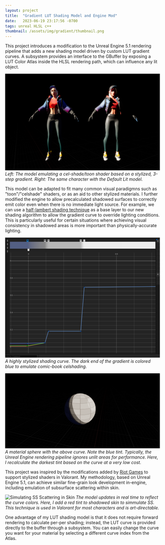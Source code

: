 ```yaml
---
layout: project
title:  "Gradient LUT Shading Model and Engine Mod"
date:   2023-06-19 23:17:56 -0700
tags: unreal HLSL c++
thumbnail: /assets/img/gradient/thumbnail.png
---
```


This project introduces a modification to the Unreal Engine 5.1 rendering pipeline that adds a new shading model driven by custom LUT gradient curves. A subsystem provides an interface to the GBuffer by exposing a LUT Color Atlas inside the HLSL rendering path, which can influence any lit object.

![Gradient Shading Model](/assets/img/gradient/compare.png)
*Left: The model emulating a cel-shade/toon shader based on a stylized, 3-step gradient. Right: The same character with the Default Lit model.*

This model can be adapted to fit many common visual paradigmns such as "toon"/"celshade" shaders, or as an aid to other stylized materials. I further modified the engine to allow precalculated shadowed surfaces to correctly emit color even when there is no immediate light source. For example, we can use a [half-lambert shading technique](https://steamcdn-a.akamaihd.net/apps/valve/2007/NPAR07_IllustrativeRenderingInTeamFortress2.pdf) as a base layer to our new shading algorithm to allow the gradient curve to override lighting conditions. This is particularly useful for certain situations where achieving visual consistency in shadowed areas is more important than physically-accurate lighting.

![Gradient LUT Curve: Celshade](/assets/img/gradient/curve.png)
*A highly stylized shading curve. The dark end of the gradient is colored blue to emulate comic-book celshading.*

![Gradient LUT Curve: Material Sphere](/assets/img/gradient/celshade.png)
*A material sphere with the above curve. Note the blue tint. Typically, the Unreal Engine rendering pipeline ignores unlit areas for performance. Here, I recalculate the darkest tint based on the curve at a very low cost.*

This project was inspired by the modifications added by [Riot Games](https://technology.riotgames.com/news/valorant-shaders-and-gameplay-clarity) to support stylized shaders in Valorant. My methodology, based on Unreal Engine 5.1, can achieve similar fine-grain look development in-engine, including emulation of subsurface scattering within skin.

![Simulating SS Scattering in Skin](/assets/img/gradient/ss_skin.gif)
*The model updates in real time to reflect the curve colors. Here, I add a red tint to shadowed skin to simmulate SS. This technique is used in Valorant for most characters and is art-directable.*

One advantage of my LUT shading model is that it does not require forward rendering to calculate per-per shading; instead, the LUT curve is provided directly to the buffer through a subsystem. You can easily change the curve you want for your material by selecting a different curve index from the Atlas.